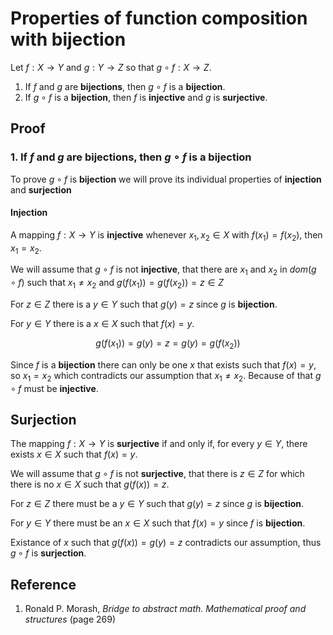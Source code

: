 # Properties of function composition with bijection

Let $f : X \rightarrow Y$ and $g: Y \rightarrow Z$ so that $g \circ f : X \rightarrow Z$.

1. If $f$ and $g$ are **bijections**, then $g \circ f$ is a **bijection**.
2. If $g \circ f$ is a **bijection**, then $f$ is **injective** and $g$ is **surjective**.

## Proof

### 1. If $f$ and $g$ are **bijections**, then $g \circ f$ is a **bijection**

To prove $g \circ f$ is **bijection** we will prove its individual properties of **injection** and **surjection**

#### Injection

A mapping $f: X \rightarrow Y$ is **injective** whenever $x_1, x_2 \in X$ with $f(x_1) = f(x_2)$, then $x_1 = x_2$.

We will assume that $g \circ f$ is not **injective**, that there are $x_1$ and $x_2$ in $dom(g \circ f)$ such that $x_1 \neq x_2$ and $g(f(x_1)) = g(f(x_2)) = z \in Z$

For $z \in Z$ there is a $y \in Y$ such that $g(y) = z$ since $g$ is **bijection**.

For $y \in Y$ there is a $x \in X$ such that $f(x) = y$.

$$
g(f(x_1)) = g(y) = z = g(y) = g(f(x_2))
$$

Since $f$ is a **bijection** there can only be one $x$ that exists such that $f(x) = y$, so $x_1 = x_2$ which contradicts our assumption that $x_1 \neq x_2$. Because of that $g \circ f$ must be **injective**.

## Surjection

The mapping $f: X \rightarrow Y$ is **surjective** if and only if, for every $y \in Y$, there exists $x \in X$ such that $f(x) = y$.

We will assume that $g \circ f$ is not **surjective**, that there is $z \in Z$ for which there is no $x \in X$ such that $g(f(x)) = z$.

For $z \in Z$ there must be a $y \in Y$ such that $g(y) = z$ since $g$ is **bijection**.

For $y \in Y$ there must be an $x \in X$ such that $f(x) = y$ since $f$ is **bijection**.

Existance of $x$ such that $g(f(x)) = g(y) = z$ contradicts our assumption, thus $g \circ f$ is **surjection**.

## Reference

1. Ronald P. Morash, *Bridge to abstract math. Mathematical proof and structures* (page 269)
